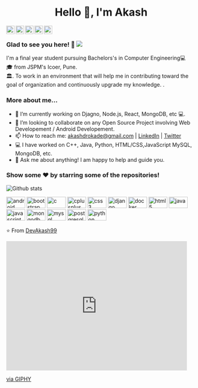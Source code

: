 <h1 align="center">Hello 👋, I'm Akash</h1>

<a href="https://twitter.com/The_Akash_">
  <img align="left" alt="Akash's Twitter" width="22px" src="https://cdn.jsdelivr.net/npm/simple-icons@v3/icons/twitter.svg" />
</a>
<a href="https://www.linkedin.com/in/akashrokade/>
  <img align="left" alt="Akash's Linkdein" width="22px" src="https://cdn.jsdelivr.net/npm/simple-icons@v3/icons/linkedin.svg" />
</a>
<a href="https://github.com/DevAkash99">
  <img align="left" alt="Akash's Github" width="22px" src="https://cdn.jsdelivr.net/npm/simple-icons@v3/icons/github.svg" />
</a>
<a href="https://www.instagram.com/_akash_rokade/">
  <img align="left" alt="Akash's Instagram" width="22px" src="https://cdn.jsdelivr.net/npm/simple-icons@v3/icons/instagram.svg" />
</a>
<a href="https://www.facebook.com/akash.rokade.7334/">
  <img align="left" alt="Akash's Facebook" width="22px" src="https://cdn.jsdelivr.net/npm/simple-icons@v3/icons/facebook.svg" />
</a>
<a href="https://www.hackerrank.com/AkashRokade99">
  <img align="left" alt="Akash's Hackerrank" width="22px" src="https://cdn.jsdelivr.net/npm/simple-icons@v3/icons/hackerrank.svg" />
</a>

<br />

### Glad to see you here! 🤩 ![](https://visitor-badge.glitch.me/badge?page_id=DevAkash99.DevAkash99)

I'm a final year student pursuing Bachelors's in Computer Engineering💻 <br>🎓 from JSPM's Icoer, Pune. <br>🏛. To work in an environment that will help me in contributing toward the goal of organization and continuously upgrade my knowledge.
.

### More about me...

- 🔭 I’m currently working on Djagno, Node.js, React, MongoDB, etc 💻.
- 👯 I’m looking to collaborate on any Open Source Project involving Web Developement / Android Developement.
- 📫 How to reach me: akashdrokade@gmail.com | [LinkedIn](https://www.linkedin.com/in/akashrokade/) | [Twitter](https://twitter.com/The_Akash_) 
- 💻 I have worked on C++, Java, Python, HTML/CSS,JavaScript MySQL, MongoDB,  etc.
- 💬 Ask me about anything! I am happy to help and guide you.

### Show some ❤️ by starring some of the repositories!

![Github stats](https://github-readme-stats.vercel.app/api?username=DevAkash99&show_icons=true&hide_border=true)


<p align="left"><img src="https://konpa.github.io/devicon/devicon.git/icons/android/android-original-wordmark.svg" alt="android" width="50" height="30"/> <img src="https://konpa.github.io/devicon/devicon.git/icons/bootstrap/bootstrap-plain.svg" alt="bootstrap" width="50" height="30"/> <img src="https://konpa.github.io/devicon/devicon.git/icons/c/c-original.svg" alt="c" width="50" height="30"/> <img src="https://konpa.github.io/devicon/devicon.git/icons/cplusplus/cplusplus-original.svg" alt="cplusplus" width="50" height="30"/> <img src="https://konpa.github.io/devicon/devicon.git/icons/css3/css3-original-wordmark.svg" alt="css3" width="50" height="30"/> <img src="https://konpa.github.io/devicon/devicon.git/icons/django/django-original.svg" alt="django" width="50" height="30"/> <img src="https://konpa.github.io/devicon/devicon.git/icons/docker/docker-original-wordmark.svg" alt="docker" width="50" height="30"/> <img src="https://konpa.github.io/devicon/devicon.git/icons/html5/html5-original-wordmark.svg" alt="html5" width="50" height="30"/> <img src="https://konpa.github.io/devicon/devicon.git/icons/java/java-original-wordmark.svg" alt="java" width="50" height="30"/> <img src="https://konpa.github.io/devicon/devicon.git/icons/javascript/javascript-original.svg" alt="javascript" width="50" height="30"/> <img src="https://konpa.github.io/devicon/devicon.git/icons/mongodb/mongodb-original-wordmark.svg" alt="mongodb" width="50" height="30"/> <img src="https://konpa.github.io/devicon/devicon.git/icons/mysql/mysql-original-wordmark.svg" alt="mysql" width="50" height="30"/> <img src="https://konpa.github.io/devicon/devicon.git/icons/postgresql/postgresql-original-wordmark.svg" alt="postgresql" width="50" height="30"/> <img src="https://konpa.github.io/devicon/devicon.git/icons/python/python-original-wordmark.svg" alt="python" width="50" height="30"/></p>

⭐️ From [DevAkash99](https://github.com/DevAkash99)
<iframe src="https://giphy.com/embed/p4NLw3I4U0idi" width="480" height="344" frameBorder="0" class="giphy-embed" allowFullScreen></iframe><p><a href="https://giphy.com/gifs/programmer-p4NLw3I4U0idi">via GIPHY</a></p>
